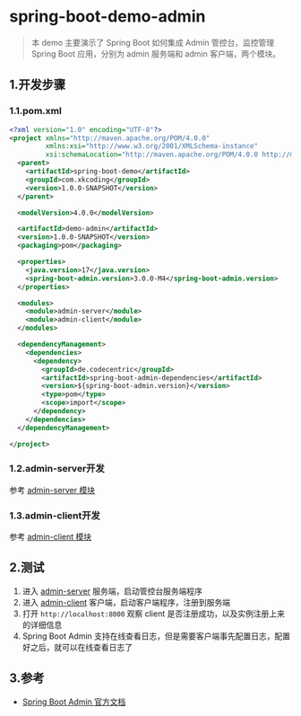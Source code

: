 # spring-boot-demo-admin

> 本 demo 主要演示了 Spring Boot 如何集成 Admin 管控台，监控管理 Spring Boot 应用，分别为 admin 服务端和 admin 客户端，两个模块。

## 1.开发步骤

### 1.1.pom.xml

```xml
<?xml version="1.0" encoding="UTF-8"?>
<project xmlns="http://maven.apache.org/POM/4.0.0"
         xmlns:xsi="http://www.w3.org/2001/XMLSchema-instance"
         xsi:schemaLocation="http://maven.apache.org/POM/4.0.0 http://maven.apache.org/xsd/maven-4.0.0.xsd">
  <parent>
    <artifactId>spring-boot-demo</artifactId>
    <groupId>com.xkcoding</groupId>
    <version>1.0.0-SNAPSHOT</version>
  </parent>

  <modelVersion>4.0.0</modelVersion>

  <artifactId>demo-admin</artifactId>
  <version>1.0.0-SNAPSHOT</version>
  <packaging>pom</packaging>

  <properties>
    <java.version>17</java.version>
    <spring-boot-admin.version>3.0.0-M4</spring-boot-admin.version>
  </properties>

  <modules>
    <module>admin-server</module>
    <module>admin-client</module>
  </modules>

  <dependencyManagement>
    <dependencies>
      <dependency>
        <groupId>de.codecentric</groupId>
        <artifactId>spring-boot-admin-dependencies</artifactId>
        <version>${spring-boot-admin.version}</version>
        <type>pom</type>
        <scope>import</scope>
      </dependency>
    </dependencies>
  </dependencyManagement>

</project>
```

### 1.2.admin-server开发

参考 [admin-server 模块](admin-server/README.md)

### 1.3.admin-client开发

参考 [admin-client 模块](admin-client/README.md)

## 2.测试

1. 进入 [admin-server](admin-server) 服务端，启动管控台服务端程序
2. 进入 [admin-client](admin-client) 客户端，启动客户端程序，注册到服务端
3. 打开 `http://localhost:8000` 观察 client 是否注册成功，以及实例注册上来的详细信息
4. Spring Boot Admin 支持在线查看日志，但是需要客户端事先配置日志，配置好之后，就可以在线查看日志了

## 3.参考

- [Spring Boot Admin 官方文档](https://codecentric.github.io/spring-boot-admin/3.0.0-M4/#getting-started)
